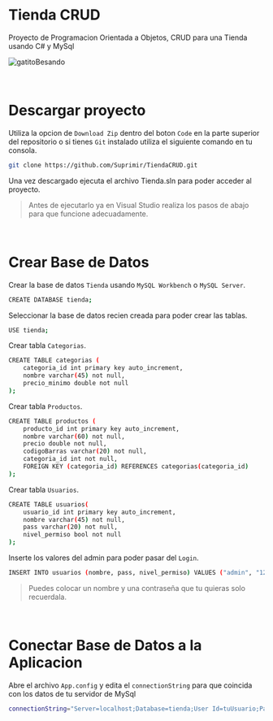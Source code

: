 # Tienda CRUD

Proyecto de Programacion Orientada a Objetos, CRUD para una Tienda usando C# y MySql

![gatitoBesando](https://github.com/user-attachments/assets/96511b00-b58e-4311-b192-2e2a5351f374)

<br>

# Descargar proyecto
Utiliza la opcion de `Download Zip` dentro del boton `Code` en la parte superior del repositorio o si tienes `Git` instalado utiliza el siguiente comando en tu consola.
```bash
git clone https://github.com/Suprimir/TiendaCRUD.git
```
Una vez descargado ejecuta el archivo Tienda.sln para poder acceder al proyecto.
> Antes de ejecutarlo ya en Visual Studio realiza los pasos de abajo para que funcione adecuadamente.

<br>

# Crear Base de Datos

Crear la base de datos `Tienda` usando `MySQL Workbench` o `MySQL Server`.
```bash
CREATE DATABASE tienda;
```

Seleccionar la base de datos recien creada para poder crear las tablas.
```bash
USE tienda;
```

Crear tabla `Categorias`.
```bash
CREATE TABLE categorias (
    categoria_id int primary key auto_increment,
    nombre varchar(45) not null,
    precio_minimo double not null
);
```

Crear tabla `Productos`.
```bash
CREATE TABLE productos (
    producto_id int primary key auto_increment,
    nombre varchar(60) not null,
    precio double not null,
    codigoBarras varchar(20) not null,
    categoria_id int not null,
    FOREIGN KEY (categoria_id) REFERENCES categorias(categoria_id)
);
```

Crear tabla `Usuarios`.
```bash
CREATE TABLE usuarios(
    usuario_id int primary key auto_increment,
    nombre varchar(45) not null,
    pass varchar(20) not null,
    nivel_permiso bool not null
);
```

Inserte los valores del admin para poder pasar del `Login`.
```bash
INSERT INTO usuarios (nombre, pass, nivel_permiso) VALUES ("admin", "123", true);
```
> Puedes colocar un nombre y una contraseña que tu quieras solo recuerdala.

<br>

# Conectar Base de Datos a la Aplicacion

Abre el archivo `App.config` y edita el `connectionString` para que coincida con los datos de tu servidor de MySql
```bash
connectionString="Server=localhost;Database=tienda;User Id=tuUsuario;Password=tuContraseña;"
```
